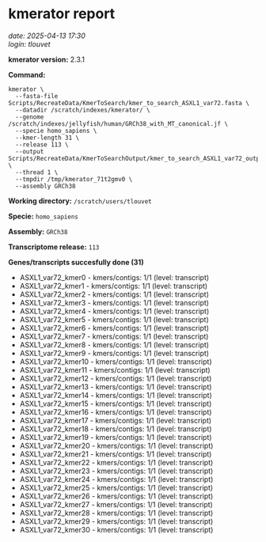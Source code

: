# kmerator report
*date: 2025-04-13 17:30*  
*login: tlouvet*

**kmerator version:** 2.3.1

**Command:**

```
kmerator \
  --fasta-file Scripts/RecreateData/KmerToSearch/kmer_to_search_ASXL1_var72.fasta \
  --datadir /scratch/indexes/kmerator/ \
  --genome /scratch/indexes/jellyfish/human/GRCh38_with_MT_canonical.jf \
  --specie homo_sapiens \
  --kmer-length 31 \
  --release 113 \
  --output Scripts/RecreateData/KmerToSearchOutput/kmer_to_search_ASXL1_var72_output \
  --thread 1 \
  --tmpdir /tmp/kmerator_71t2gmv0 \
  --assembly GRCh38
```

**Working directory:** `/scratch/users/tlouvet`

**Specie:** `homo_sapiens`

**Assembly:** `GRCh38`

**Transcriptome release:** `113`

**Genes/transcripts succesfully done (31)**

- ASXL1_var72_kmer0 - kmers/contigs: 1/1 (level: transcript)
- ASXL1_var72_kmer1 - kmers/contigs: 1/1 (level: transcript)
- ASXL1_var72_kmer2 - kmers/contigs: 1/1 (level: transcript)
- ASXL1_var72_kmer3 - kmers/contigs: 1/1 (level: transcript)
- ASXL1_var72_kmer4 - kmers/contigs: 1/1 (level: transcript)
- ASXL1_var72_kmer5 - kmers/contigs: 1/1 (level: transcript)
- ASXL1_var72_kmer6 - kmers/contigs: 1/1 (level: transcript)
- ASXL1_var72_kmer7 - kmers/contigs: 1/1 (level: transcript)
- ASXL1_var72_kmer8 - kmers/contigs: 1/1 (level: transcript)
- ASXL1_var72_kmer9 - kmers/contigs: 1/1 (level: transcript)
- ASXL1_var72_kmer10 - kmers/contigs: 1/1 (level: transcript)
- ASXL1_var72_kmer11 - kmers/contigs: 1/1 (level: transcript)
- ASXL1_var72_kmer12 - kmers/contigs: 1/1 (level: transcript)
- ASXL1_var72_kmer13 - kmers/contigs: 1/1 (level: transcript)
- ASXL1_var72_kmer14 - kmers/contigs: 1/1 (level: transcript)
- ASXL1_var72_kmer15 - kmers/contigs: 1/1 (level: transcript)
- ASXL1_var72_kmer16 - kmers/contigs: 1/1 (level: transcript)
- ASXL1_var72_kmer17 - kmers/contigs: 1/1 (level: transcript)
- ASXL1_var72_kmer18 - kmers/contigs: 1/1 (level: transcript)
- ASXL1_var72_kmer19 - kmers/contigs: 1/1 (level: transcript)
- ASXL1_var72_kmer20 - kmers/contigs: 1/1 (level: transcript)
- ASXL1_var72_kmer21 - kmers/contigs: 1/1 (level: transcript)
- ASXL1_var72_kmer22 - kmers/contigs: 1/1 (level: transcript)
- ASXL1_var72_kmer23 - kmers/contigs: 1/1 (level: transcript)
- ASXL1_var72_kmer24 - kmers/contigs: 1/1 (level: transcript)
- ASXL1_var72_kmer25 - kmers/contigs: 1/1 (level: transcript)
- ASXL1_var72_kmer26 - kmers/contigs: 1/1 (level: transcript)
- ASXL1_var72_kmer27 - kmers/contigs: 1/1 (level: transcript)
- ASXL1_var72_kmer28 - kmers/contigs: 1/1 (level: transcript)
- ASXL1_var72_kmer29 - kmers/contigs: 1/1 (level: transcript)
- ASXL1_var72_kmer30 - kmers/contigs: 1/1 (level: transcript)
